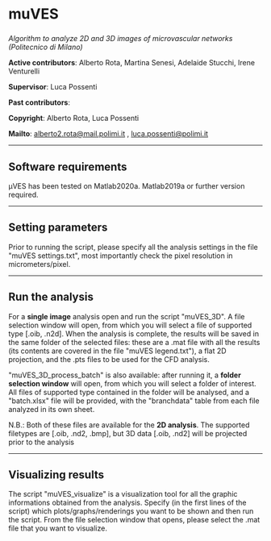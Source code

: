 # muVES
###
*Algorithm to analyze 2D and 3D images of microvascular networks (Politecnico di Milano)*

**Active contributors**: Alberto Rota, Martina Senesi, Adelaide Stucchi, Irene Venturelli

**Supervisor**: Luca Possenti

**Past contributors**: 

**Copyright**: Alberto Rota, Luca Possenti

**Mailto**: <alberto2.rota@mail.polimi.it> , <luca.possenti@polimi.it>


-------------------------------------------------------
Software requirements
-------------------------------------------------------
µVES has been tested on Matlab2020a.
Matlab2019a or further version required.

-------------------------------------------------------
Setting parameters
-------------------------------------------------------
Prior to running the script, please specify all the analysis settings in the file 
"muVES settings.txt", most importantly check the pixel resolution in micrometers/pixel.

-------------------------------------------------------
Run the analysis
-------------------------------------------------------
For a **single image** analysis open and run the script "muVES_3D". A file selection window
will open, from which you will select a file of supported type [.oib, .n2d]. When the analysis
is complete, the results will be saved in the same folder of the selected files: these are
a .mat file with all the results (its contents are covered in the file "muVES legend.txt"),
a flat 2D projection, and the .pts files to be used for the CFD analysis.

"muVES_3D_process_batch" is also available: after running it, a **folder selection window** will 
open, from which you will select a folder of interest. All files of supported type contained in
the folder will be analysed, and a "batch.xlsx" file will be provided, with the "branchdata" 
table from each file analyzed in its own sheet. 

N.B.: Both of these files are available for the **2D analysis**. The supported filetypes are [.oib, .nd2,
.bmp], but 3D data [.oib, .nd2] will be projected prior to the analysis

-------------------------------------------------------
Visualizing results
-------------------------------------------------------
The script "muVES_visualize" is a visualization tool for all the graphic informations obtained 
from the analysis. Specify (in the first lines of the script) which plots/graphs/renderings you
want to be shown and then run the script. From the file selection window that opens, please 
select the .mat file that you want to visualize.


